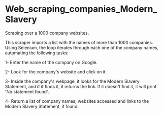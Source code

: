# Web_scraping_companies_Modern_Slavery
Scraping over a 1000 company websites.

This scraper imports a list with the names of more than 1000 companies. Using Selenium, the loop iterates through each one of the company names, automating the following tasks: 

1- Enter the name of the company on Google.

2- Look for the company's website and click on it. 

3- Inside the company's webpage, it looks for the Modern Slavery Statement, and if it finds it, it returns the link. If it doesn't find it, it will print 'No statement found'. 

4- Return a list of company names, websites accessed and links to the Modern Slavery Statement, if found. 
